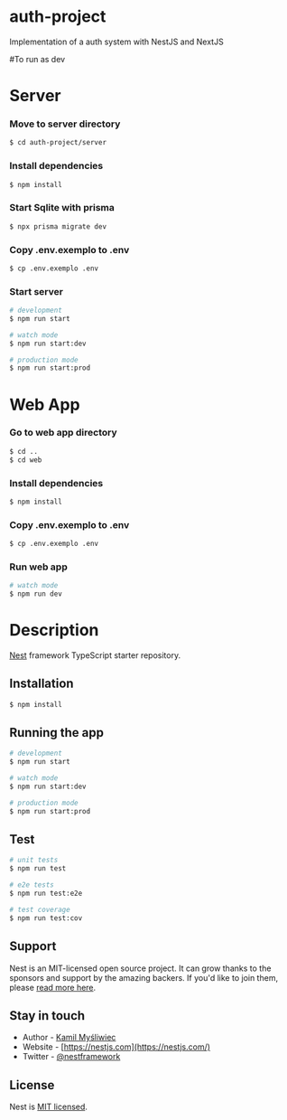 # auth-project
Implementation of a auth system with NestJS and NextJS

#To run as dev 

# Server
### Move to server directory
```bash
$ cd auth-project/server
```

### Install dependencies
```bash
$ npm install
```

### Start Sqlite with prisma
```bash
$ npx prisma migrate dev
```

### Copy .env.exemplo to .env
```bash
$ cp .env.exemplo .env
```

### Start server
```bash
# development
$ npm run start

# watch mode
$ npm run start:dev

# production mode
$ npm run start:prod
```

# Web App
### Go to web app directory
```bash
$ cd ..
$ cd web
```

### Install dependencies
```bash
$ npm install
```

### Copy .env.exemplo to .env
```bash
$ cp .env.exemplo .env
```

### Run web app
```bash
# watch mode
$ npm run dev
```

# Description

[Nest](https://github.com/nestjs/nest) framework TypeScript starter repository.

## Installation

```bash
$ npm install
```

## Running the app

```bash
# development
$ npm run start

# watch mode
$ npm run start:dev

# production mode
$ npm run start:prod
```

## Test

```bash
# unit tests
$ npm run test

# e2e tests
$ npm run test:e2e

# test coverage
$ npm run test:cov
```

## Support

Nest is an MIT-licensed open source project. It can grow thanks to the sponsors and support by the amazing backers. If you'd like to join them, please [read more here](https://docs.nestjs.com/support).

## Stay in touch

- Author - [Kamil Myśliwiec](https://kamilmysliwiec.com)
- Website - [https://nestjs.com](https://nestjs.com/)
- Twitter - [@nestframework](https://twitter.com/nestframework)

## License

Nest is [MIT licensed](LICENSE).
